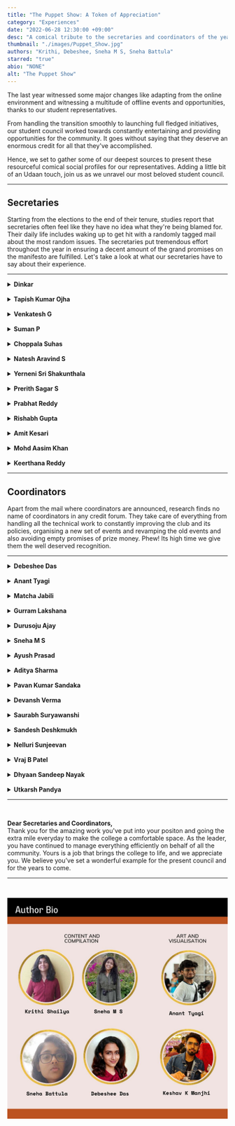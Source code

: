 ```yaml
---
title: "The Puppet Show: A Token of Appreciation"
category: "Experiences"
date: "2022-06-28 12:30:00 +09:00"
desc: "A comical tribute to the secretaries and coordinators of the year 2021-2022, for all the work and effort that goes behind what we see"
thumbnail: "./images/Puppet_Show.jpg"
authors: "Krithi, Debeshee, Sneha M S, Sneha Battula"
starred: "true"
abio: "NONE"
alt: "The Puppet Show"
---
```


The last year witnessed some major changes like adapting from the online environment and witnessing a multitude of offline events and opportunities, thanks to our student representatives.

From handling the transition smoothly to launching full fledged initiatives, our student council worked towards constantly entertaining and providing opportunities for the community. It goes without saying that they deserve an enormous credit for all that they've accomplished.

Hence, we set to gather some of our deepest sources to present these resourceful comical social profiles for our representatives. Adding a little bit of an Udaan touch, join us as we unravel our most beloved student council.

-------------------------
## Secretaries

Starting from the elections to the end of their tenure, studies report that secretaries often feel like they have no idea what they're being blamed for. Their daily life includes waking up to get hit with a randomly tagged mail about the most random issues. The secretaries put tremendous effort throughout the year in ensuring a decent amount of the grand promises on the manifesto are fulfilled. Let's take a look at what our secretaries have to say about their experience.

-------------------------
<details>
<summary><b>Dinkar</b>
</summary>
</br>

*Students General Secretary*

<img src="images/profilecards/Dinkar.png"
     alt="Dinkar Profile"
     style="float: left; margin-right: 20rem; margin-bottom:40px; width: 90%;"/>

---

**Most Commendable Achievements from his tenure as the SGS**           
From managing the campus bio-bubble and handling quarantine to containing the campus outbreak, he was instrumental in helping out the institute and students with regards to navigating those rough waters and resuming normal student activities on campus after almost 2 years. With a strong, progressive stand on student issues including hostel in-times, Dinkar has ensured smoother sailing for all students ahead.

**Dear Future Secretary,**                  
Try to approach the administration well in advance for issues students are facing or any proposal you have in mind. Last minute proposals are not taken into consideration because proper thought process can’t be put into them from the admin side.

Always take students into confidence about the decisions or discussions happening in institute level committees.

---------------------

*Thoughts and reviews from the student community*

> The most dedicated and hard-working guy who can get things done. One-man-army. One who knows EVERYTHING in IIT-T. A curious listener who will extract every bit of information from you. Never found in the room. Always ready for late-night parties.                        
>
>*-Arpit*


>No other student on campus has connected with everyone, be it security, staff, faculty or students as Dinkar has. As a consequence, no one else understands the working of the institute as well as him. No wonder then that he was involved in almost all decisions and committees the past year, be it COVID, Academics or HoME.     
>
>*-Shreyansh*

>A mastermind. He’s the mind you want to have in your team. His assurance and presence can give us the confidence to achieve few impossible tasks. A person with diverse mentality and a good friend. His greatest talent is his convincing skills and bold nature. He can literally convince any higher official with his words and can go against the whole institute if he feels it’s right. He did have a few accomplishments like successfully handling a protest(inside campus), lifting the restrictions of the girls' hostel and handling the situation of congestion in boys hostel during Covid time. These are actually enough to explain how greatly his tenure has been. Overall, he is everyone’s godfather.                 
>
>*-Yerra*

---------------------
</details>
<br/>
<details>
<summary><b>Tapish Kumar Ojha</b>
</summary>
</br>

*Academic Affairs Secretary*

<img src="images/profilecards/Tapish.png"
     alt="Tapish Profile"
     style="float: left; margin-right: 20rem; margin-bottom:40px; width: 90%;"/>

---

**What is your most commendable achievement from your tenure as AAS?**       
This was the academic year when ERP was intoduced in our college for the first time and all students began to use it for course registration. Since everyone including the academics section were new to it, it was really difficult for them as well as the students to use it smoothly. So a lot of issues arose during this period irrespective of the time. There were instances when I had to talk to Arun Sir and sort the issue out even at midnight. A lot of extensions in the deadline were requested. The drive was not smooth but was successful anyways. Although there were other issues with it, I was still happy that everyone registered successfully 😅.            

**Any regrets regarding your tenure?**       
I was not able to coordinate with my team well. Starting off with hybrid mode, there were no physical meetings, then the main problem was all the students who faced any kind of issue or doubts contacted me directly and I was unable to refuse to help them. Most importantly I wasn't  able to make them understand the process that had to be followed in order to sort out a query. I was hoping that they would stick to the correct workflow where the students could reach out to the CRs and their issues could be conveyed to the AAC members and then to me.                            

**Dear Future Secretary,**                          
Make sure you figure out and inform the students about how and whom to apprach in case of any queries or issues. Keep the CRs and the members of AAC in the loop, so that everyone will know the answer to common queries. This will make your work easier.

---------------------

*Thoughts and reviews from the student community*

>In a year which saw the institute transition back to offline classes and exams, we students couldn’t have asked for a better AAS than Tapish. A year or so of online functioning had seen a communication gap and friction appear between academics and the student body. Tapish bridged this gap, making sure that student grievances were put forward and redressed in a timely manner. With initiatives like a Career development Forum to connect students with their peers and alumni for guidance regarding higher education and placements, the impact of his tenure will be felt long after he’s left!            
>         
>*-Shreyansh*

>Tapish helped pull off something nearly impossible - modifying the timetable for the students interest in a system where EVERYONE says “I can’t do anything about this, please ask X”, and then X goes on to say the same! The guy can beat the odds with his talents. Kudos to him for doing wonders in spite of the difficult circumstances.       
>
>*-Debeshee*

>Here is one such person who bothered Tapish with all such doubts/queries he mentions above. 😅 But honestly none of the messages were left unanswered (Even when he was the Events Management Head). Getting such messages from everyone is truly overwhelming but you handled the situation like a pro. It was wonderful working with you as part of the AAC (probably didn’t do much). It was an awesome learning experience because of which I can now proudly say I know how certain things work in our college.      
>
>*-Sneha*

---------------------
</details>
<br/>
<details>
<summary><b>Venkatesh G</b>
</summary>
</br>

*Research Affairs Secretary*

<img src="images/profilecards/Venkatesh.png"
     alt="Venkatesh Profile"
     style="float: left; margin-right: 20rem; margin-bottom:40px; width: 90%;"/>

---

**What was the best part of being the RAS?**             
I learned how the administration process works in the institute. Democratically represented my views to the authorities without any coercion and I have maintained good cordial relations with the scholars, and the administration (Faculty & Staff). I thought the scholars who hadn't returned to the campus due to Covid restrictions wouldn't know my face, but surprisingly now they all are recognizing me without any acquaintance.

**What is your most commendable achievement from your tenure as RAS?**  
I was always approachable to the scholars at any time either through phone or email. I was diligent to respond to their concerns and tried to resolve the dynamic issues with the help of concerned authorities.

I thank my research affairs council members & and our 2021-22 batch secretaries for their continuous support during my tenure.                              

**What do you wish you’d done differently?**       
Firstly, I had a wish to make every scholar happy with my representation, but in reality, it is impossible. Individual opinions always conflict with group interests. Finally, I  decided to prioritize group interests over individual opinions.

**Any mistakes that you want to warn your successors about?**             
Don't take any responsibility beyond your arm's length.

**Dear Future Secretary,**           
All the best!!!!               
Just go with the flow.            

---------------------

*Thoughts and reviews from the student community*

>He is a level-headed person. He maintained a good share of goodwill with research scholars and administration. This allowed him to put the concerns of the research scholars before the administration with much ease. He was also good at managing the team by delegating the work to the committee. I would say his term as the RAS was majorly hassle free.       
>
>*-Ishaan*

---------------------
</details>
<br/>
<details>
<summary><b>Suman P</b>
</summary>
</br>

*Hostel Affairs Secretary*

<img src="images/profilecards/Suman.png"
     alt="Suman Profile"
     style="float: left; margin-right: 20rem; margin-bottom:40px; width: 90%;"/>

---

**What is your most commendable achievement from your tenure as HAS?**     
Managing quarantine with limited rooms and furniture.       

**What do you wish you’d done differently?**        
I should have made hostel representatives more accountable to the students.

-----------

*Thoughts and reviews from the student community*

>Suman has this beautiful, beautiful aura - you always feel like telling him your life problems, and he listens so sweetly, with the perfect facial expressions and responses, it often feels like he solves 68% of the problem, even if he can’t possibly do anything about it! And when it’s a problem he CAN do something about, he goes great lengths to get it done! He’s a true asset!       
>
>*-Debeshee*

>Suman is the most student friendly person I've come across who took immediate action to solve problems raised by the students. He is so polite and respects everyone, from the highest authority to the cleaning staff. He never gave up on students' interests. He believed in people working with him and gave them full freedom to work. I have never seen him taking a decision without discussing the issue with the seniors and the council members to come up with the best possible solution. I personally learned a lot from him and admire his work ethic.
All the best!!    
>
>*-Jose*

-----------
</details>
<br/>
<details>
<summary><b>Choppala Suhas</b>
</summary>
</br>

*Mess Affairs Secretary*

<img src="images/profilecards/Suhas.png"
     alt="Suhas Profile"
     style="float: left; margin-right: 20rem; margin-bottom:40px; width: 90%;"/>

---

**What is your most commendable achievement from your tenure ?**               
I was able to work with more dedication than I ever thought possible. Working with a great team and changing the mess tender is one of my great achievements.      

**Any Regerts or anything you wish you'd done differently?**
In the beginning of my tenure, I use to look into some unnecessary conversations happening around in the WhatsApp groups and other platforms and felt bad about the comments and stuff. Later I got habituated, people always say things. But I regret caring about this in the beginning.        

**Dear future secretary,**             
Be open to suggestions and stay dedicated towards your work.

-----------

*Thoughts and reviews from the student community*
>Suhas and I met for the first time on our fresher's night, and his sincerity has always surprised me. He was the type of guy who was always eager to explore and master the unknown. His ideology of dealing with issues and his calmness moulded my way of analysing and solving a situation.           
>
>When we returned to campus after the devastating second wave of the COVID-19 virus, the situation was chaotic; he inspired us with his hard-working nature and determined character. During the tenders for the mess contract, he worked and fought for the students to ensure we all got better food at a lower cost; he always tried to do his best in the students' favour. He ended his term on a high note by instituting ice cream night on campus and inspired not only our batch but also our junior batches to do their best in whatever duties they are responsible for.       
>
>*-Charan*

---------
</details>
<br/>
<details>
<summary><b>Natesh Aravind S</b>
</summary>
</br>

*Technical Affairs Secretary*

<img src="images/profilecards/Natesh.png"
     alt="Natesh Profile"
     style="float: left; margin-right: 20rem; margin-bottom:40px; width: 90%;"/>

---

**What is your most commendable achievement from your tenure ?**      
- Finally purchased a good telescope for our insti!
- We started the first Tech Summit, a series of Intra IIT tech competitions (with the hopes of seeing this transform into a tech fest in the coming years)
- We setup the ideasquare room with most of the necessary equipment for students projects
- got some good industry colaborations
- Apart from that, the main challenge is getting students interested in these activities and clubs moving forward from the initial basic level stuff and start to work on more complex and advanced projects. We took the first step in solving this by revamping the club's org structure and introducing interest groups and tech teams.

**Any Regerts or anything you wish you'd done differently?**                
- Main regret is letting people who didn't know how to use the 3d printer use it. Here's a message for students: if are interested in something like 3d printing and you want to use the machine, better learn how to use it, no one is going to (and no one is expected to) do your work for you just because they are part of the club core. They can teach you, but not do your work for you!! lol.                  
- I also regret not getting the impressed budget plan for ideasquare (basically a monthly budget) approved in my tenure, but I do hope the next team will get it approved asap.               
- Another regret is definitely not being able to properly renovate the ideasquare room like we planned. Though that was mainly because of pressure from above.                                
- One last thing is I didn't give any goodies for students who won in Intra IIT Tech summit when all others did (we did give prize money though).      
- Even though this one is not on us, the online Inter IIT Tech Meet was unfortunately a big flop due to the unethical way it was organized. Hope it didn't demotivate anyone. Never let IIT KGP organize anything ever again or simply don't participate in the events they organize (We have seen the toxic culture they follow and how it reflects in the events they organize way too many times.
- Apart from this I feel like I didn't oversee the activities of Digital Wizards and E-Cell as I was a bit too busy with Techmaniacs, Ideasquare and Gagan Vedhi. While the Digital Wizards team did a phenomenal job the E-cell team utterly failed in organising even a single event to promote entrepreneurship, which was reflected even in many of director's remarks. In retrospect I should have helped them more and focused more on that side as well.

**Dear Future anybody who takes up a tech-related POR,**    
- One suggestion will be for clubs' core teams to focus on actually doing projects (which will help their CVs as well) rather than simply organizing workshop after workshop every month, all the KT stuff needs to happen within the first month of the joining of first years, and later on the focus should be on projects and clearing doubts for freshers.
- Regular open house to show these projects should also be organized. This way other students will also be able to see what all they can do if they join the club later. Moreover, more visibility a club gets through the projects they work on, it will definitely help in many ways like getting more budget, more collabs with companies etc.. (What you show is what you get).
- Also one way to maximize audience is by having fewer but more marketed and inclusive events like the Tech summit. Try to get outside speakers like entrepreneurs etc... to these events, as next year one of the main focus areas for TAC and E-cell will be to properly setup the startup pre-incubation hub and motivate entrepreneurship more among students.

-----------

*Thoughts and reviews from the student community*   

>This guy is full of ideas and loves to work on them! You can go to him and strike up a conversation on any idea, and he always has plenty to say! And he has very specific preferences and ways of doing things, and tries his best to get them implemented wherever he can. He cycled through all the To-Do list apps on the play store until he found one he could work with! He's also a really good team player, and makes sure that all the work he takes up gets done well.
>
>*-Prabhat*

>Natesh is an inspiring and visionary leader. During his tenure, he constantly motivated us to come up with creative ideas and restore the technical culture of our college.
>
>*-Venkatesa*

-----------
</details>
<br/>
<details>
<summary><b>Yerneni Sri Shakunthala</b>
</summary>
</br>

*Cultural Affairs Secretary*

<img src="images/profilecards/Shakunthala.png"
     alt="Shakunthala Profile"
     style="float: left; margin-right: 20rem; margin-bottom:40px; width: 90%;"/>

---

**What is your most commendable achievement from your tenure ?**           
The first big cultural event that we celebrated in college after the COVID break was Diwali. The institute was calling students back in batches and our team was not completely on campus by then, so the transition and communication was a little tough along with the COVID restrictions but at the end of the day, we were happy with how everything worked out as we got positive feedback from the students.         

One of the most heartwarming moments was from the Signature day event conducted for the graduating students. We knew the event was a success once we saw their faces and overheard them saying “badia cheez hai bhai!!” with joy.                       

One of my favourite events was Christmas. For the first time it was celebrated over two days and many students enthralled us with their talents!                            

**Dear future secretary,**              
Well, we always try to give our best for every event. But it's important to listen to the feedback after the event and improve on it in the next instance.

-----------

*Thoughts and reviews from the student community*

>I admire Shakunthala’s patience and hard work on all the ‘behind the scenes’ effort that needs to go into any student organised event on campus. It's not easy at all, working with multiple interesting people both inside and outside the institute, without getting frustrated. So kudos to her for keeping it up throughout the year!
>
>*-Debeshee*

>Apparently, this has to be 50 to 100 words about the talents of my close friend, Shakunthala, the cultural secretary, oh yeah... the former cultural secretary. She has the talent of doing all the work just by sitting in her bed the whole day. Don't mistake it for her laziness. It's an art, and she is an artist. Only she can make our great director and DoSA laugh in the meetings. She is the first-ever secretary to be on the meme page.
>
>*-Keerthana*

-----------
</details>
<br/>
<details>
<summary><b>Prerith Sagar S</b>
</summary>
</br>

*Sports Secretary*

<img src="images/profilecards/Prerith.png"
     alt="Prerith Profile"
     style="float: left; margin-right: 20rem; margin-bottom:40px; width: 90%;"/>

---

**What was the best part of being the SS ?**      
Best part of being any secretary is the ability to bring changes. The fact that I was able to get jerseys for everyone who participated in Kridaan is one thing I am really proud of. Also there were instances where the previous Intra IIT was halted due to fights among students (not the sole reason). I am proud of the fact that we conducted Kridaan in the most peaceful manner. Students took everything with a sporting spirit. And we saw commendable participation from  women as well. This lays a good foundation for the next inter IIT Tournaments.

**What do you wish you’d done differently?**   
- Budget Planning. Plan for everything from the beginning. I couldn’t get this done because of the online-offline ambiguity. However the funds were approved later. But doing this before is less complicated.    
- E-sports is another aspect I lost track of. I hope the next secretary launches and lays foundation for this gaming culture.

**Dear future secretary,**             
Learn negotiating and management skills. I learnt it the hard way. Being too polite doesn’t work. Fight for what needs to be done and be assertive and confident. Take a stand and convince people. At the end of the day, this is a learning experience.

-----------

*Thoughts and reviews from the student community*

>Super practical, efficient, jovial and fun to work with!   
>   
>*-Debeshee*

>I think he's the most casual and chill person you'll ever meet. One will never feel burdened working around him. The way he carried out the events, either the Winter tournament or the Intra IIT, with calmness and composure is just incredible. Going to miss those late-night chit-chats about organising sports events and seeing you bossing around the sports facilities.
>
>*-Dheeraj*

>Being in a POR during the pandemic time has been a tricky job for all, but I believe that even with the hurdles, he has been one of the best sports secretaries our college has ever seen. Conducting winter sports tournament, Kridan, and other tournaments successfully with a little experience is a great accomplishment. These tournaments have improved both in terms of conducting and participation. From my first year till now, I have seen an increase in the number of people showing up for playing sports. Not only in terms of conducting these events, I feel that he has also done well in managing his committee and bringing in new reforms, like the hall of fame, etc. Though it is not possible right now, I would have loved to watch our college get some real wins in Inter-IIT under his leadership.
>
>*-Srikarah*

>An adventurer. After he was elected as a sports secretary, I was worried how he would take up the resposiblity because being the SS is not easy. Selecting me as part of the sports council, further enhanced my doubts on him. But after being a member of his council i got an oppurtunity to witness first hand the way he planned various activities, and events. This changed my opinion of him. Organizing KRIDAN followed by prize distribution ceremony on Gymkhana day is a mind-blowing situation that has left me perplexed.Kudos!! He is a person who takes pride in his work and make sure it never fails at any cost. Most important of all, he’s a hard-worker and a great friend.
>
>*-Yerra*

-----------

</details>
<br/>
<details>
<summary><b>Prabhat Reddy</b>
</summary>
</br>

*Literary Affairs Secretary*

<img src="images/profilecards/Prabhat.png"
     alt="Prabhat Profile"
     style="float: left; margin-right: 20rem; margin-bottom:40px; width: 90%;"/>

---

**What is your most commendable achievement from your tenure ?**     
If I had to mention my most important achievement, that would be the LAC. Everyone in the LAC is interested and have contributed to lots of activities in their own way, and while I can't take credit for their existence and their awesomeness, I will take credit for assembling this passionate little team! We had meetings every once in a while and we came up with a bunch of ideas, most of which never saw the light of reality. But the few ideas that did, did have a lasting impact. And I believe that's important, because it encourages ideation and reinforces the belief that any idea can come to fruition if we diligently work towards it!              

One example is "Have we met before": the first ever event that the LAC as a whole had organized. While the primary aim of the event was to increase the senior-junior interaction in the online mode, there was another agenda: to organize a large scale event that would bring the newly formed LAC together. While the idea of the event was inspired from the "Icebreaker session" held in December 2020, the planning, organization and execution took a complete detour. The event was organized on Discord and all the participants were divided into teams of 5-7, among which there was a volunteer who engaged the team and held activities. The amount of planning that went into it was insane! And I think that the success of that event set the environment for everything that followed.                  

The year was full of challenges, but the most important one was getting work done while involving more people. I often came across cases where I could just take up all the work myself and get it done, but doing so wouldn't have been inclusive to people. I believe that it's important to involve people in work, sometimes even at the cost of finishing the work, to build a team, and I'm proud of the fact that I continuously tried to align my actions to this belief as much as I could. And I believe that helped!          

**What do you wish you’d done differently?**     
I did take a lot of decisions that I would consider mistakes, in the sense that I could've made other choice that lead to better outcomes. However, I don't think I would change any of that, and I couldn't have as well, because the past me couldn't have known any better, and I wouldn't be the same person I am now!

**Dear Future Secretary,**             
If there's one thing, that is to "remember your role". The Literary Affairs Secretary is a student representative i.e. the LAS must represent the students' interests. The LAS isn't a CEO, they mustn't represent their own ideas all the time (doesn't mean they must refrain from doing it at all). The LAS isn't a boss, they do not have the right to boss around people and get work done (they do reserve the right to kick people off the LAC though). The LAS must understand the role of the representative and act like one, and this must reflect in all their actions.                               

I used the word "LAS" above, but I believe this applies for all the student representatives. All the above isn't a written rule. This is my perspective and I believe I stood by it!                  

-----------

*Thoughts and reviews from the student community*

>I don't know anyone else apart from Prabhat bhaiya, and he's the SWEETEST 4th year guy I ever met. Totally down to earth, amazing personality, funny and appreciative, what else would you want?
>
>*-Keshav*

>Prabhat is a super casual and fun person, who simultaneously maintains a sense of professionalism and informality. He is in short a comfort character who you can freely talk to about anything. He is always open to interesting conversations and always has a new point of view for anything and everything. His way of simultaneously maintaining a casual, fun environment and a strictly documented formal work flow is commendable. Overall, it is a joy to work under and with Prabhat.
>
>*-Sathyanarayann*

>This year by far has to be the golden year for literary affairs either in terms of events, participation or perception. His term accomplishments for literary affairs through the organisation of events (have we met before, etc) or fests (fiesta) can be considered as a huge leap for increasing literary culture in IITT.   
>
>*-Preethi*

>My interview for the LAC comprised of 40% purpose, 50% random topics and 10% lame jokes. I think this adequately sums up Prabhat.
>
>*-Krithi*

>You need help with anything… Just call Prabhat. The multi talented persona you are sooper lucky to meet.
>
>*-Sneha*

>I’ve never met anyone who takes the ***people*** aspect of leadership and change more seriously than Prabhat, as compared to actually getting work done. As a result he didn’t just contribute to the Literary Affairs of IITT, he changed lives and their relationships with literary affairs. If you get a chance to work with him, you’ve probably saved up nine lives worth of good karma! Good for  you!
>
>*-Debeshee*

-----------
</details>
<br/>
<details>
<summary><b>Rishabh Gupta</b>
</summary>
</br>

*Placement Coordinator*

<img src="images/profilecards/Rishabh.png"
     alt="Rishabh Profile"
     style="float: left; margin-right: 20rem; margin-bottom:40px; width: 90%;"/>

---

**What is your most commendable achievement from your tenure ?**
1. Core dream offer policy - allowing students placed in non-core companies to use their dream offer for core companies irrespective of the package details.       
2. 6 month internship - framing a way in which students can do 6 month intern in core companies alongside their academics. This increased the number of core opportunities in the institute.              
3. Formation of sub teams for the career development activities namely - <br>
&emsp;&emsp;a. Mock Placement Team<br>
&emsp;&emsp;b. Student Repository Team<br>
&emsp;&emsp;c. Social Media Outreach Team<br>
&emsp;&emsp;d. Placement Talks Team<br>      

**Any Regerts? or anything you wish you'd done differently?**    
Improper planning of Student Repository and maintaining it.

**Dear Future Placement Coordinator,**                  
Maintain the repository from the very beginning.                                     
Before students sit for any company, connect them with the just graduated batch students who are placed in that company.

-----------

*Thoughts and reviews from the student community*

>His term was just after the second wave of Corona. I've seen him work hard for the placement of each and every student. There are people who exploit the power given to them but he knew exactly how to balance everything. He'd be bold while negotiating with the companies to come to the college and he had even spoken to a lot of them which none of the previous Placement Coordinators had ever done. All in all my respect for him as a friend, human and roommate grew over time as I saw him succeed.
>
>*-Aditya*

>Rishabh did a super awesome job at being a PIC despite him already being placed. Bonus points, he also plays good football.
>
>*-Prabhat*

-----------
</details>
<br/>
<details>
<summary><b>Amit Kesari</b>
</summary>
</br>

*Internship Coordinator*

<img src="images/profilecards/Amit.png"
     alt="Amit Profile"
     style="float: left; margin-right: 20rem; margin-bottom:40px; width: 90%;"/>

---

**What is your most commendable achievement from your tenure ?**
One of the proudest moments for me personally was when all my batchmates, especially my friends received their internship offer. This had seemed like a distant dream at the beginning of my tenure. When I received emails about shortlists and people's selection, it felt like one more step towards the summit on sending them the "Congratulations!" mail. Also when few students gave their thanks for the CDC sessions and mock rounds, it felt great that all our genuine efforts towards helping the students was being appreciated.

**Any Regerts or anything you wish you'd done differently?**   
Since this was the first time IGC position was brought into the Secretariat, along with the positives and the great things that happened throughout the year, one thing that I would want to do differently would be to make the students more aware about the global scenario we are living in and also to do justice to students who think that they were at a disadvantage because of me.

-----------

*Thoughts and reviews from the student community*

>So, I met Amit on my second day at college, and from that day till now, I find him highly hardworking in all the fields he works in. We even call him a "robot" for his dedication. He likes to help others; He is my coding guru and a great friend. He is all set to be the next Satya Nadela, and I am sure he will be. He knows how to work under pressure and manage a team, so I would say he was and is the best person to be IGC. He is very caring and his favourite sweet is ras malai, something he loves more than coding or helping others.
>
>*-Aditya*

>Even though IGC position was introduced for the first time, I felt that Amit did justice to the position. He used to communicate about everything on time and the queries were being resolved very quickly. He created a timeline for all the company events that would take place so that it would be useful for the students. Regular reminders were sent regarding different companies' application processes. We can even see that 150+ students have got internships which is a big number.
>
>*-Sowmya*

-----------
</details>
<br/>
<details>
<summary><b>Mohd Aasim Khan</b>
</summary>
</br>

*GCU Head*

<img src="images/profilecards/Aasim.png"
     alt="Aasim Profile"
     style="float: left; margin-right: 20rem; margin-bottom:40px; width: 90%;"/>

---

**What was the best part about being GCU Head?**           
The best part of being the GCU student head was to hear the word "Thank you" in a low soft voice when people express their journey either to us directly or when we become their mediator in arranging counseling sessions. It just gives a feeling of being noble and helpful amidst all the chaotic things I find myself involved into. A breath of fresh air, a pat at my own back. Those feelings are lovely!   

**What were your most commendable achievements?**                                                                               
It was creating solid steps for creating awareness about mental health and remove taboos regarding counseling. I am proud that by the end of my tenure my council had set a stern foundation for the functioning of GCU which was a challenge given the hybrid scheme of things going on in our life. And as you know when you have the basement ready, several floors can be added into that building!

**Do you have any regrets regarding your tenure?**                                                      
I wish I could have been better in assigning tasks to my team members so as to make them more involved in the work. And would have included more members in the council to have more fun based activities in the campus from GCU side.

**Dear Future Head,**         
Do lead your team by example but do ensure every member in your council is involved in the tasks assigned to them. At times, I took charge of tasks allotted to a part of my council. It resulted in their apprehension that Aasim will do it. Try to ensure full cooperation with Dr. Pooja V. She is  the actual driving force for the resurgence of this unit.

-------------------------

*Thoughts and reviews from the student community*

>Aasim is a hard worker who is willing to give everything he has to the tasks that have been assigned to him. As GCU head for the 2021–22 academic year, one of his goals was to increase GCU's reputation among IITT family members and promote the GCU motto to encourage those in need of assistance to go ahead and seek it with confidence. Another challenge was to spread awareness about GCU's presence, which he attempted to do by planning several student seminars and developing the Sarathi website and Instagram account. Since maintaining privacy is of the biggest importance for a GCU student head, I have personally observed him considering how he could assist people while maintaining complete anonymity. He gave it his all to create the GCU constitution, which will serve as a guide for all the new members. I recall an instance when a person published an anonymous Instagram post about an incident that happened, Aasim took the initiative of asking for information about it with the intention of offering assistance and support. I'd want to wrap up by saying that the entire GCU team, including the faculty advisor Pooja ma'am, put a lot of effort towards helping people and eradicating stigma surrounding mental health throughout the previous academic year.
>
>*-Dinkar*

>Search for qualities of a good counsellor and you'll get good listener, patient, observant, compassion as the go-to traits. Aasim embodies these. Even more, he embodies dedication and in a year where students and faculty were reeling mentally from the worst of Covid, GCU needed someone like him at the helm to guide all those who needed help.   
>
>*-Shreyansh*

-------------
</details>
<br/>
<details>
<summary><b>Keerthana Reddy</b>
</summary>
</br>

*Principal Coordinator, NSS*

<img src="images/profilecards/Keerthana.png"
     alt="Keerthana Profile"
     style="float: left; margin-right: 20rem; margin-bottom:40px; width: 90%;"/>

---

**What were your most commendable achievements during your tenure?**               
We, as team NSS conducted blood donation camp successfully. We also made NSS IITT instagram active. These are some of the achievements which I am really proud of.          

**Any regrets or changes that you wish you had made?**            
Not mistakes but it would have been much better if it was offline.

**Dear Future Coordinator,**                 
Conduct many offline events. And as she was part of the team last year she knows it.

-------------------------

*Thoughts and reviews from the student community*

>A really interesting term, learnt a lot of things from her about Social Service; The whole team learnt a lot.
>
>*-Ganesh*               

>As far as I observed, even in any hectic situation, she handled things in a cool way and her team managing skills are always awesome!                   
Also, she was always available to reach out and responded immediately which helped team to perform better
>
>*-Chandni*

>Apart from those sudden meetings regarding work progress which were being planned at a very surprising point of time , working with her proved to be productive. She was my go to person whenever I have some doubts regarding work.      
>
>*-Swathi*
</br>

</details>

--------------
## Coordinators

Apart from the mail where coordinators are announced, research finds no name of coordinators in any credit forum. They take care of everything from handling all the technical work to constantly improving the club and its policies, organising a new set of events and revamping the old events and also avoiding empty promises of prize money. Phew! Its high time we give them the well deserved recognition.

-------------------------

<details>
<summary><b>Debeshee Das</b>

</summary>
</br>

*Coordinator, Sargam, Music Club*

<img src="images/profilecards/Debeshee.png"
     alt="Debeshee Profile"
     style="float: left; margin-right: 20rem; margin-bottom:40px; width: 90%;"/>

---

**What is your most commendable achievement from your tenure as the coordinator?**                             
'Just Classical Indian Things' was an initiative designed to present classical music, through music, story telling and visuals, in a way that was alluring to people from our generation who were not familiar with it formally. The participants, around 10 of us enjoyed it immensely, and the audience feedback was really warm and unforgettable! The challenges were that we were in online mode and everyone had time constraints and professional commitments to balance.

We had collaborated with PFC on the project, and I was very happy with how everyone involved in it was glad to be a part of the experience. Apart from this, putting the Sargam band back together and performing on Ethnic Night in spite of the logistic issues was incredibly memorable!

**Any regrets or changes you wish you could make?**                      
The process of making purchases, especially expensive equipment, is not clear to most people. Anyone can be misled. It's best to double check the directions you are given and check with someone higher up in the admin in case anything seems unusual.

In general, I made the mistake of trusting other people to do their job well and it didn't work out a few times. It's best to be mentally prepared for the unexpected and come up with a back up plan.

**Dear Future Coordinator,**                           
Anything involving the admin takes time so start reaching out well in advance. Having a permanent safe space for both Sargam's instruments and its people is long overdue - I hope it can be arranged soon.

---------------------

*Thoughts and reviews on their term from the student community*

>She's really supportive, welcoming, and easy-to-talk-to.
She's just perfect for the role of a club's coordinator in my opinion. The most important thing that I learnt from her was that we don't need to compromise with our academics to pursue our passion. Both can go hand-in-hand, just like that.
>
>*-Akshat*

>IITT’s first-ever Sargam Mommy set a great example of how to have fun yet come up with great musical stuff throughout the year (be it offline or online)! From exposing Indian classical music to a large audience to putting back the band together, she has achieved so many milestones in just one year. And the best part is she involved many people in the process, allowing them to learn about Sargam and making them ready to become coordinators and co-coordinators in the future!
>
>*-Sibibalan*

>I've always found it inspiring how debeshee manages all the work at hand and is still somehow chill! It's been a wonderful experience working on the team and simply vibing along with her!
>
>*-Krithi*

>Hands down the best person on campus. If you haven’t met her, don’t worry she’ll come and meet you.
>
>*-Sneha*

-----------
</details>
<br/>
<details>
<summary><b>Anant Tyagi</b>
</summary>
</br>

*Coordinator, Photography and Films Club*

<img src="images/profilecards/Anant.png"
     alt="Anant Profile"
     style="float: left; margin-right: 20rem; margin-bottom:40px; width: 90%;"/>


---

**What is your most commendable achievement from your tenure?**                    
I think my team tackled the online offline transition really well, even though everyone had very little time to adjust. We made a short film and the Freshers' Introduction Video entirely online and also conducted many contests. Then we came to the campus and tirelessly covered Tirutsava (and various other events), sleeping just 3 hours a day. I'm really proud of my team for giving their hundred percent to everything the club did.

**Any regrets or changes you wish you could make?**                    
A lot of students were very enthusiastic about workshops regarding photography and DSLRs. We tried to make it happen but the offline semester was too stacked with events that we had to cover. We're eagerly looking forward to fix this in the upcoming academic year.

**Dear Future Coordinator,**                     
Our club just gets questioned a lot. Make sure we answer with our dedication and our work.

---------------------

*Thoughts and reviews from the student community*

>He has shown remarkable leadership skills and knows how to work as a team and guide the members of the core team and motivate them to get the job done. He is skilled, passionate and is someone who would do whatever it takes to get the job done. It was a wonderful experience to work under him.
>
>*-Sathya*

>I love how Anant is incredibly fun and chill, and at first glance doesn’t fit the stereotype you’d expect from someone running the most hardcore club in IITT.
>
>*-Debeshee*

>All the PFC stuff aside, Anant is an amaa...zing poet. If you didn’t know this before, go and check out his poems in Udaan. They’re just so relatable and so well written. Your poetry  makes people float. Never stop writing.
>
>*-Sneha*

>A goal-oriented person who works hard at things he's passionate about, resorts to sarcastic humor in almost everything else! He's very nice to talk to and he's quite an easy going person in general. It's often the case for most clubs that the club coordinator keeps motivating the core team and takes things forward, but for PFC, it felt like the entire core team supported each other very well, encouraging the coordinator to put in more efforts. It's quite a challenge to keep up the standards that the PFC has set over the years, and covering all college events consistently isn't an easy task, but Anant and team have done a really good job at that! Watching them work, to be honest, is quite inspiring.
>
>*-Prabhat*

-----------------

</details>
<br/>
<details>
<summary><b>Matcha Jabili</b>
</summary>
</br>

*Coordinator, Actomania*

<img src="images/profilecards/Jabili.png"
     alt="Jabili Profile"
     style="float: left; margin-right: 20rem; margin-bottom:40px; width: 90%;"/>


---
**What is your most commendable achievement from your tenure?**                  
My proudest moment in my tenure is a successful event (DUMB CHARADES) where around 50 members participated and also gave great feedback!

A workshop we conducted for the 1st year batch gave us lovely satisfaction!

**Any regrets or chanegs you wish you could make?**                         
I was unable to conduct more offline workshops and events due to hectic academic schedule and covid. That's only my regret in my period of coordinator.

---------------------

*Thoughts and reviews from the student community*

>Jabili always knows what the people want! She’s exactly who you want in any ‘Party Planning Committee’!
>
>*-Debeshee*

>I know Jabili as my friend and Actomania Club Coordinator. She is enthusiastic, exciting, and down-to-earth, constantly exploring new things. As a friend, I am grateful that she took up the responsibility of being the Actomania club coordinator and did justice to it by fulfilling her role and responsibilities successfully. Though she was leading the club, she participated in some events herself without any discrimination from the club. She conducted many successful events, which increased interaction among the students.
>
>*-Manoswitha*

--------------------

</details>
<br/>
<details>
<summary><b>Gurram Lakshana</b>
</summary>
</br>

*Coordinator, Artista*

<img src="images/profilecards/Lakshana.png"
     alt="Lakshana Profile"
     style="float: left; margin-right: 20rem; margin-bottom:40px; width: 90%;"/>


---

**What is your most commendable achievement from your tenure**                                                  
Offline events! I didn’t think they would work out and that barely ten people would show up because not many people find art to be fun and truly relate to it. Not everyone gets it right?  But there were over 40 people! (Which was a little bit annoying because too many people is too much work, lol!) But it was awesome because everyone enjoyed the events. Especially the freshers. The team was amazing with marketing. They made sure more people would join us for events. I did feel very proud of our team, looking at everyone having a great time with  arts.

**Any regrets or changes you wish you could make?**                                             
Covid gave us no time at all to actually get the students more deeply involved in Artista. I could've done something about that but we already had too many events lined up because of Tirutsava , Fiesta and 75 years.

**Dear Future Coordinator,**                                         
I believe you will do it right because hopefully you also would've been in the core team in the past year and seen what needs to be done and how.

---------------------

*Thoughts and reviews from the student community*

>Lakshana has boxes of art supplies floating around her, and if that isn’t enough for you to fall in love with her, she’s also incredibly kind, sweet, caring, talented, calm and loyal. You CANNOT find a more perpetually sleepy yet fun person on the planet! She’s too cool for life…
>
>*-Debeshee*

>Literally one of the coolest people on the campus. Lakshana has been an amazing Coordinator for Artista, and I had a looot of fun working under her. Work never felt very serious, we would always just chill and have fun… and we would vibe SO HARD! From relating to each other in a lot of stuff, and sending memes to each other and fangirling about tv shows to gossipping about anything and everything, Lakshana is the perfect person to talk to for a refreshing and wholesome chat, at any time of the day
>
>*-Sathyanarayann*

------------------------

</details>
<br/>
<details>
<summary><b>Durusoju Ajay</b>
</summary>
</br>

*Coordinator, Xcite CLub*

<img src="images/profilecards/Ajay.png"
     alt="Ajay Profile"
     style="float: left; margin-right: 20rem; margin-bottom:40px; width: 90%;"/>


---

**What is your most commendable achievement from your tenure?**                                        
In college life experienced till now, getting into the dance core team in the first year itself and being a part of crew that represented our college in 2019 Inter IIT cultural meet. I have participated in both group and duo competition.

**Any regrets or changes you wish you could make?**                                 
I feel I should have made it more interactive. Primarily having few online and few offline made it difficult to conduct events adding to my prime procastination. Always have a to do list with specific deadlines.
And as for managing the work: should have distributed the work and assigned to the core team according to the appropriate time. This keeps the work system of club smooth. So always having the schedule of club planned and shared with core team helps in coordination.                              

**Dear Future Coordinator,**             
Bringing in the people, being on time when we schedule an events motivates the people. Maintaining this helps in having organising the event and calling in others and enquiring what problems others are facing without delaying the plans.                       

---------------------

*Thoughts and reviews the student community*

>Ajay is the most polite, cordial and sweet person you can have at the helm of anything! Supremely talented at dancing of course. And humble, helpful and fun!
>
>*-Debeshee*

>Heard about this character so collected yet so chaotic in a series-Dont know how he is at the eye of the storm yet bears a beaming smile.
I know these are all hangover thoughts after any fictional movie but what if there actually is a person who bears storm inside but still manages to win a lemon spoon race. Not only does he grooves with his limbs but also makes everyone's minds swirl. And who could actually do better than our xcite club coordinator, D. Ajay. This karimnagar boy became my first hang after coming to IITT. There is nothing special about him but he is an addiction! Usually expressionless but that vibe is priceless. After a dreary dusty day if you aspire for a person you really want to talk to- Its Ajay. A gifted listener, he has no demands-no expectations. This makes him extremely likeable, approachable and an interesting personality. This hide and seek lover has 100 tasks when I sleep and zero when I wake up. I have no clues how he manages chores. I guess that is why he is an excellent leader. He doesnt think leadership is about ordering people. Its more of involving them, living the experiences with them and teaching them the ways he knows to the best of his talent. You meet this person once and you can never forget the spark he carries for his life, be it family, friends, academics, extracurricular and XCITE.
>
>*-Abhimenyu*

---------------------

</details>
<br/>
<details>
<summary><b>Sneha M S</b>
</summary>
</br>

*Coordinator, Debate and Oratory Club*

<img src="images/profilecards/Sneha.png"
     alt="Sneha Profile"
     style="float: left; margin-right: 20rem; margin-bottom:40px; width: 90%;"/>


---

**What is your most commendable achievement from your tenure?**                   
Probably organizing the club mail handle and drive folder (Yes… Prabhat level documentation + Debeshee level organization). No offense to the previous coordinators, but the place was a mess. Jokes aside, probably the fact that we managed to conduct many debate and oratory sessions and participated in several inter college competitions makes me sooper proud and happy.

**Any regrets or changes you wish you could make?**                                   
One small regret is the fact that I came to know about this facebook page Indian Parliamentary Debate Calendar (which kinda has posts about every single debate competition in the country) after the first half of the year. Had I known of its existence before,  I’m sure we could have participated in several inter collegiate events in the odd semester as well.            

Other than this I pretty much enjoyed every single moment in the Debate and Oratory Club. With an awesome core team, even awesome trio of debate mentors and the best Literary sec ever there were no chance for regrets.

**Dear Future Coordinator,**                                     
People sign up to be part of the core team initially, because why not? Vacation time, not much academic related work and become a no-show later on. A friendly advice, recruit people who are active debaters. Because as a debate and oratory club core memeber there's really not much manegerial work other than, of course host sessions. Also try to do conduct activities in collaboration with the CDC.
All The Best!!!!                       

*PS: Please follow or keep track of the facebook page Indian Parliamentary Debate Calendar.*

---------------------

*Thoughts and reviews from the student community*

>Sneha has done an absolutely amazing job at heading the debate and oratory club. There have been numerous numerous debates which have been held in her term, and she has also ensured that no one gets left out due to any lack of knowledge. She has made sure everyone has access to all the sources they can improve themselves when it comes to debates. She is also incredibly knowledgeable in debate and was the perfect choice for coordinator of debate club.
>
>*-Sathya*

>The very first day for the debate, she managed to bring someone who had completely given up on debate and speaking in front of an audience(me), back into the game. That was perhaps the main, very impressive achievement in my eyes. Amidst the massive ships (other clubs), the debate club felt like a dinghy (owing to its size and other people's interest in joining or even looking at it). But with Sneha at the helm, we knew sinking was not one of the possible outcomes. Probably the only concern is that the debate club is usually revered as the most popular club in many colleges and over here, it felt like it never reached its full glory (this could be chalked up to many reasons but I believe the club head plays a part too).
>
>*-Akhil*

>Sneha is an institution! The consistency, grit, radical spirit and emotional strength to back it all up, apart from the obvious oratory, literary and people skills, is just awe-inspiring. I sometimes wish I could be her. Hands down!
>
>*-Debeshee*

>An extremely sweet person at heart, but extremely intimidating in the first interaction. Everyone I knew was initially scared of Sneha, and it's probably her bold but unique way of talking, I was never able to figure out why! And it's not just the way she talks, she's bold and confident in her actions too. And her work ethic is very inspiring. She does way too many things at a time, and till date, I have no idea how she manages to do justice to all of them!
On a work related personal note, she's very focused and a quick learner. I received a lot of help from her when I was LAS, and I knew that if she was taking care of something, I could rest easy and be assured that it would go well!
>
>*-Prabhat*

------------------

</details>
<br/>
<details>
<summary><b>Ayush Prasad</b>
</summary>
</br>

*Coordinator, Quizzing Club*

<img src="images/profilecards/Ayush.png"
     alt="Ayush Profile"
     style="float: left; margin-right: 20rem; margin-bottom:40px; width: 90%;"/>

---

**What is your most commendable achievement from your tenure?**                              
For me, the best part of being the Quiz Club head was the rewarding experience of creating an event that is received well by the participants. All the hours of research and planning with the core team felt worth-it when I looked at the participants and saw them enjoying tackling the set of questions that we had created. Another good thing about being the coordinator is planning events with other clubs and for major cultural events like Fiesta and Tirutsava.                    

The thing I am most proud of was conducting four quizzes in four consequent weeks during Tirutsava and Fiesta. During this time, the events received good participation and many talented quizzers were identified in the institute.                                                           

**Any regrets or changes that you wish you could make?**                     
I think the structure of the club and the planning could have been better. We were short a few members in the core team who could help in creating quizzes. With more members, the planning could have been better and we could have conducted more events more regularly.
Apart from what I have said about the structure, a social media presence of the club should be established. The Instagram page needs to be active. The club could do with more visibility.

**Dear Future Coordinator,**                           
Congratulations on becoming the new head! There are many talented quizzers who joined the club last year. I believe that you will have active participation in the events and more enthusiasm about quizzing in the next year. And make sure to build a good team for the Inter-IIT, Nihilanth and other inter-college competition. I wish you the best. Good Luck!                                

---------------------

*Thoughts and reviews from the student community*

>I have worked with Ayush for the past 3 years on multiple course projects and also our final year project. He has a great sense of humor, a very curious mind, and is always trying to push himself to get better. He worked really hard and devoted a lot of time to making the quizzes fun and interesting and knowledgeable for everyone participating, despite him being quite busy with his BTP and also his grad school applications. Despite these he has conducted some wonderful quizzes. This goes to show his excellent time-management skills. All these qualities have helped him to have a great tenure as quiz club coordinator.     
>
>*-Nirmal*  

>When I joined the quiz club I had almost no experience in making quizzes, Ayush guided me and my fellow core members in framing quizzes to the best level possible. For the most of the year we were a team of 4, but this didn't stop us from limiting the number of quizzes. We ended up framing around 200 questions for 13 quizzes thrughout the year and the best part was it wasn't hectic on us. We couldn't ask for a better head than Ayush.
>
>*-Vignesh*

-------------------

</details>
<br/>
<details>
<summary><b>Aditya Sharma</b>
</summary>
</br>

*Coordinator, Digital Wizards*

<img src="images/profilecards/Aditya.png"
     alt="Aditya Profile"
     style="float: left; margin-right: 20rem; margin-bottom:40px; width: 90%;"/>

---

**What is your most commendable achievement from your tenure?**                            
During my tenure, we conducted many contests and workshops, but my favorite would be the DSA series. During this, we did all the data structures and algorithmic techniques, and students who participated in the series were pleased with its outcome. I feel the success or failure of an event depends not on the number of participants but the value added to their life during the event. And as per our feedback, we were able to add some value to the participants...                              

**Any regrets or changes that you wish you made?**                  
My biggest regret would be not being able to conduct more offline workshops for freshers.                    

---------------------

*Thoughts and reviews the student community*

>Sharmaji is the most well-loved person you can find in a 100 mile radius. He’s disarming, unassuming, incredibly good with people, not to mention the hardcore technical credentials one would expect from the Code Club Head. It is an absolute pleasure working with him and watching him navigate unprecedented challenges without breaking a sweat. He’s also a gold star when it comes to the friendship lottery!
>
>*-Debeshee*

>I met Aditya (a.k.a panda) in the first week of my college life and seeing him from the first instant I knew he had a spark in him to do something great! Always building from ground up and giving into his goal everything that he has, whether it was to learn coding from scratch to becoming the top coder of our college or to run the Digital Wizard Code Club and lead it and manage it in the best way guiding students to reach their greatest or to get the best position possible for us by leading the Inter IIT Tech Meet, he keeps his goal ahead of him and marches towards it, jutsuing his way like Naruto, with full speed and determination listening to The Weekend on loop with a smile on his face ;)
>
>*-Amit Kesari (Odinson)*

>A visionary leader. Very down to the earth. Friend to subordinates, guide when in need. Approachable. No air of superiority.
Humorous and takes jokes in good spirit. He has come a long way and I'm sure he's gonna do wonders. Always comes forward to help people around him when in need. Creative (Helped make the Garuda in Tirutsava). Waiting for a treat from him. He said he'll throw one after he's paid his stipend.
>
>*-Ishaan*

--------------------

</details>
<br/>
<details>
<summary><b>Pavan Kumar Sandaka</b>
</summary>
</br>

*Coordinator,Techmaniacs*

<img src="images/profilecards/Pavan.png"
     alt="Pavan Profile"
     style="float: left; margin-right: 20rem; margin-bottom:40px; width: 90%;"/>


---

**What is your most commendable achievement from your tenure?**            
Tirutsava Robosphere participation is unexpectedly large. Observed interesting designs and took it with great interest. The participants were putting in efforts.           

**Any regrets or changes that you wish you made?**                                  
1. In the beginning, the club thought that workshops were the way to go and get the beginners started. But these are just basics and not a full fledged series.
2. Project driven learning which might help for inter IIT with problem statements.
3. We did not have that much outreach and experience to learn from seniors.
4. Funding was not time.
5. Because of time, we could not do as many things as planned.
6. Online mode also introduced a gap. The transition was bad for mechanical because of pending labs.

**Dear Future Coordinator,**                         
Technical culture in our IIT is weaker than expected. Our college’s culture should develop and our performance should also match.

---------------------

*Thoughts and reviews from the student community*

>Pavan is among the most hardworking people I know. Under his tenure he made sure to organise various  interesting events under Techmaniacs. He also took care of planning activities that were fun-filled and interesting when working with the technical culture.
>
>*-Venkatesa*

---------------------
</details>
<br/>
<details>
<summary><b>Devansh Verma</b>
</summary>
</br>

*Coordinator, Gagan Vedhi*

<img src="images/profilecards/Devansh.png"
     alt="Devansh Profile"
     style="float: left; margin-right: 20rem; margin-bottom:40px; width: 90%;"/>


---

**What was the best part about being a Club Head?**                           
Sense of achievement. After sharing any resources, conducting any activity or posting something related to astronomy, I always felt a bit satisfied by the fact that even though a bit, we were able to improve everyone’s understanding of our ‘home’.                   

Well, being a club head has its perks, you get to know some amazing people from other colleges, companies and startups as well. And as a by-product, you get some recognition too :P              

**What is your most commendable achievement from your tenure? What is the thing you’re most proud of?**      
Introducing computational astronomy as an interest group.We live in a data-driven world, all you see around produces tons of data and so do the telescopes and space probes. Applying various algorithms and extracting important features from the data is what it’s mainly about.                          

We conducted a hands-on workshop on ‘AI with space applications’ in collaboration with Spaceonova. Some more resources were shared with students to get a better insight. This has now formed the base for all other related activities that might take place shortly.                                                             

Also, this year we managed to submit a solution under the same domain in Inter IIT Tech meet 10.0 for ISRO’s web-based automatic identification of solar bursts in x-ray light curves and received recognition for the same on Gymkhana day.                              

**Do you have any regrets?**                    
The thing which I wish I had done differently was mentoring students for the NASA space apps challenge. It’s a hackathon that’s conducted every year by NASA. We did prepare step-by-step guides with links to resources but somehow it didn’t go well. Post analysis made us realize that the main reason was the lack of interaction between the core team and participating individuals.

**Dear future Coordinator,**                                          
Never neglect the importance of regular interaction. During my tenure, I realized that people pay more attention and participate well when you interact with them regularly and keep the communication platforms active. It might sound a bit hard to execute at first but with proper division and management it becomes easier with time and it’s truly worth it.                    

Even though my tenure ends now, I’ll keep on supporting the club and its activities. So don’t hesitate if you want some assistance or want to have a chat with someone who is equally enthusiastic about space. I’ll be there. Most important, don’t be ever discouraged by low participation. It happens and I know that. I would suggest trying different types of activities. Quizzes and talk shows are great but trying something new or doing it in a different way will most likely increase participation.                                  
Best wishes from my side. Let’s take our club to the next level!                 

*PS: To all the enthusiasts out there, your interest and participation is of utter importance. So, if you’re free on a Saturday night and while scrolling you came across something new, share it with others.. have a discussion on it. Let’s build a strong space community where we learn and thrive together. Our club is there for you to make this journey beautiful, all you have to do is show your interest.*

-------------------------

*Thoughts and reviews from the student community*

>Devansh, you are an embodiment of humbleness; not only humbleness but also skill and sincerity😇 . I haven't seen any other student like you. You never hurt, insult or disrespect anyone. I have never seen you in anger, despite provoking situations. It was a great pleasure working under you in Astronomy club 🤗. Your creativity is superb which was reflected from the ideas you proposed when you were on the throne👑 of head of Astro club. You never enforced responsibility on anyone, and did an ideal distribution of work equally among everyone, keeping into account the academic pressure everyone has. Also, your spontaneity and pragmatic thinking was visible when you used to point out the minute but serious loopholes in our ideas within seconds🫰🏻.  Also I love your way of conveying others mistakes to them- no sarcasm, no exaggeration, no pride- only shear politeness😄. How do you manage this?!
Being very friendly with us you were also strict about ethics. You always discharged the core members from using copyright restricted materials and thoroughly examined these things. You speak less but meaningful, never wasting your and others' time. I learnt a lot from you ( including some stuff related to coding :) )
I am really lucky to have a friend like you.
>
>*-Pranav Sutar*

>My college friend Devansh, he is not only a hard-working studious person, yet in addition brimming with warm friendship as well. He is extremely enthusiastic about programming and in fact, he had been in the top five in many of the contests conducted in our college. He is super passionate about astronomy. He has a true passion for the space related stuff, such that he would always go and learn or read more about any topic related to the astronomy. The management strategy of his studies and the coordinator-ship of the astronomy club should be admired and I have personally observed him the way he manages both of them simultaneously. Despite any issue, be it participation, or any mishap during an event, he never looses his chill and never ever been in despair and continues conducting club events. In particular, he would spend a significant amount of time for the club, planning  events, arranging meetings, and researching  topics to be posted on the club's page. Not only this, but as a person he so generous, he is just always ever-ready to help anyone. He is one of the most reliable people you can count on. He is arguably my closest companion.
>
>*-Sidhant H*

------------------------
</details>
<br/>
<details>
<summary><b>Saurabh Suryawanshi</b>
</summary>
</br>

*Coordinator, Winged Voyage*

<img src="images/profilecards/Saurabh.png"
     alt="Saurabh Profile"
     style="float: left; margin-right: 20rem; margin-bottom:40px; width: 90%;"/>

---

**What was the best part about being Club Head to you?**
Leading a bunch of good guys (mostly nerds :p) who have a similar interest and sometimes even failing to do a good job at it. But the main part was learning from the experience and applying it again.

**What is your most commendable achievement from your tenure?**                      
Restarting the club from (almost) non-existence due to the pandemic and rejuvenating it with a great team. Hopefully the new lads will take it much forward than I could.

**Any regrets regarding your tenure?**                     
I wish I could have spent more energy on getting the work completed, rather than being happy seeing the work in the progress.

**Dear Future Coordinator,**                      
I would warn the successors of becoming lethargic after achieving small milestones, this club requires the team to strive hard untill the final result (fs car) is rolled out! Build up on the little foundation that we tried as a team and make IIT Tirupati family proud. Keep the grind on!

-------------------------

*Thoughts and reviews from the student community*                  

>IITT's Toto Wolf. The first automobile club head to give a powerpoint presentation to motivate peeps to join the club... though there's still a long way to go before we could fit tyres to the car, he put together a team that could potentially build one in the years to come.
>
>*-Sibi*

>After a long break due to the pandemic, the automobile club assembled a new team and resumed work on the design of their race car. Saurabh Suryawanshi, a 4th-year ME student and a motorsport enthusiast led the project and the club. He assigned the newcomers to the different subsystems headed by old members of the club who had worked on the car before the lockdown. By holding frequent meetings and maintaining high morale, he ensured that the work picked up the pace. The project reached major milestones before it was halted by the third COVID wave. The chassis design was brought to near completion. The engine team finalised the schematics of many subsystems like intake and exhaust, powertrain and cooling and the procurement of the parts was started. In the little time that the club has had together on the floor, Saurabh was also very pivotal in maintaining the communication between teams. With the establishment of a new core in the club and impressive progress, Saurabh has primed the club to complete the car in the next year under a new coordinator.
>
>*-Ayush*

------------------
</details>
<br/>
<details>
<summary><b>Sandesh Deshkmukh</b>
</summary>
</br>

*Coordinator, Aranya*

<img src="images/profilecards/Sandesh.png"
     alt="Sandesh Profile"
     style="float: left; margin-right: 20rem; margin-bottom:40px; width: 90%;"/>


---

**Please tell us about the best part of being Head.**                        
Being head you get to work along with new people. The best part is those people become your good friend at end of the year and you create a lot of memories and a lot of new experiences. Being head of the Aranya club taking students to trek and enjoy along with carrying responsibility is what excited me a lot.

**What was your biggest achievement during your tenure?**                      
Usually, Aranya conducts treks with 120-140 students but this year just after covid guidelines get relaxed we conducted a trek with 240 people on board with 0 injuries/ unpleasant accidents.

**Do you have any regrets or changes that you wish you had made?**                       
As we spent most of the academic year online I wish I could have spent more time with club activities and club members in person. I think I should have conducted one more trek and introduced at least one new adventure sport.                               

When it comes to Aranya club which is an adventure sports club there are tons of risks involved while conducting a any event. I would recommend recruiting club core members with some adventure sport experience.

**Dear Future Coordinator,**                     
Aranya club for now is being limited to very few adventure sports there is still a lot to explore and introduce. It's one of the favorite club of students. You will enjoy being head of this club. Good luck with your journey as club head.

-------------------------

*Thoughts and reviews from the student community*

>Sandesh bhaiya is a great and composed leader. We are greatly moved by his captivating presence and his calmness. He never lost his cool even through the tough times. He always appreciated the club member's efforts. In his tenure as the club coordinator, there is great progress even though that was a tough year with COVID on the edge...
To the captain cool....🤗
>
>*-Vibhav*

------------------

</details>
<br/>
<details>
<summary><b>Nelluri Sunjeevan</b>
</summary>
</br>

### Nelluri Sunjeevan
*Coordinator, Chaturanga*

<img src="images/profilecards/Sunjeevan.png"
     alt="Sunjeevan Profile"
     style="float: left; margin-right: 20rem; margin-bottom:40px; width: 90%;"/>


---

**What was your most commendable achievement from your tenure?**                       
We as a club had some really good moments last year. We played a lot of intercollege tournaments and were performing on par with the clubs of some top colleges. We had a top-3 finish in 3-4 events in which close to 12 colleges participated. Also in terms of number of people participating within the club, some of our most participated events are CPL and Battle of Branches where we received participation of about 30 and 50 respectively.                                                                     

**Please tell us if you have any regrets before leaving.**                    
One of my regrets will be that we weren't able to get the prize money that we would have wanted for the club. We at the start of the had made some plans about having some events and we made our budget according to that but as that didn't happen we had to pivot from there. Also one other thing is that we thought we will be able to get more people interested in playing chess. We tried a few things to aiming towards new comers but now I feel maybe we could have tried a bit more in that direction.                  

-------------------------

*Thoughts and reviews from the student community*

>Sunjeevan is a very good listener who cares about what others say and tries to help them out. He considers others' words and never ignores them. He’s also a very talented chess player and has excellent team management skills. In addition, hs is a very kind person who understands others' emotions and is always there, especially during tough times.
It’s amazing how he takes criticism in the best way and tries to improve himself, without losing patience or bursting out with anger.
>
>*-Shreetesh*

>Sunjeevan is an enthusiastic chess player, and one of the best chess players I know. He demonstrates the characteristics of a true leader in the tournaments that I have had the pleasure of playing alongside him. Cool headed and calm, he quickly searches for the solution rather than worrying about the problem.
>
>*-Vishrut*

----------------
</details>
<br/>
<details>
<summary><b>Vraj B Patel</b>
</summary>
</br>

### Vraj B Patel
*Coordinator, Fitness Club*

<img src="images/profilecards/Vraj.png"
     alt="Vraj Profile"
     style="float: left; margin-right: 20rem; margin-bottom:40px; width: 90%;"/>


---

**What were your most commendable achievements during your tenure?**                                         
1. Handling pretty much everything independently.
2. Establishing the entire structure including the constitution and committee formation
3. During COVID time, the participation in the fitness challenge was wonderful

**Do you have any regrets regarding the cLub?**                             
1. Taking the initiative to organize the structure before starting off with events might have made it easier.
2. Putting together a core committee instead of being a one man army is a better way to go!

-------------------------

*Thoughts and reviews from the student community*

>Vraj. Vraj. Vraj… If there’s anyone who can bring life to the party, even when there is no party, it's Vraj. Don’t be misled by his unbelievably jovial, friendly and kind nature. He belongs on the cover of all “Take control of your life - My journey to awesomeness” videos. He has a PhD in inspiring people with his talents and determination.
>
>*-Debeshee*

>Vraj is "in the Gym" whenever I need him to help with any group project work, and he is also one of my best friends, so I would say that; to me, he was the perfect fit for this role. I would like to write this short piece to thank him for taking up this responsibility which ~~he was forced into and daily dreaded waking up early in the morning for~~ he took up out of the goodness of his heart and, over the year, was able to successfully "oversee all the activities under the club and ensure a smooth flow of events".     
>
>First, a bit about the man himself. To begin with, ~~he is/was/hopefully still is ripped~~ Vraj is a person who is always there for his friends no matter what and a very approachable and fun guy to chat with at that. He is dedicated to tasks (he actually sets his mind on) and goes above and beyond to get them done. This was clear to me during his term as the coordinator, especially during the yoga week celebrations when he woke up early in the morning for days on end (trust me, he is not a morning person) to ensure the event went without any hiccups. He also organised regular events over the semester to keep the club active and did his best to encourage people to join (sadly couldn't persuade me) and provide them with everything they would need to have a good experience as a club member.     
>
>This was the first time the club had a coordinator since its inception, and I would say Vraj did an excellent job. I can assure you that he has written more e-mails to ensure the proper functioning of the club than the ones he has actually read over the past year.
>
>*-Noble*

-------------

</details>
<br/>
<details>
<summary><b>Dhyaan Sandeep Nayak</b>
</summary>
</br>

*Coordinator, E-Cell*

<img src="images/profilecards/Dhyaan.png"
     alt="Dhyaan Profile"
     style="float: left; margin-right: 20rem; margin-bottom:40px; width: 90%;"/>

---

**What was the best part of being the E-cell Head?**                    
You get to try out new things for the benefit of the Cell and take   pride in contributing to it's growth. Moreover, being a head, you get to feature in student newsletter and put forth your views.

**What is your most commendable achievement during your tenure?**                              
Being given the oppurtunity to organise the first ever E-Cell Ideathon of our institute.

**Do you have any regrets from the past year?**                                 
Should have done a careful survey what interests students the most, so that the webinars and workshops could be more targeted.

**Dear Future Coordinator,**                                 
Make a plan of action for the entire term at the very start keeping in mind the academic activities. Wish to see some startups emerging from our institute in your term.

-------------------------

*Thoughts and reviews from the student community*

>Dhyaan is just unbelievable. Just. UNBELIEVABLE. He just gracefully flits through life, balancing all facets of life, with a cheerful disposition, no matter rain or sun! He’s always looking out for new, and completely unconventional ways to grow and surprise the world with his excellence!
>
>*-Debeshee*

>He is competent in everything, sports, cultural activities, leading E-Cell, or managing Tirutsava. From smashing shuttles in badminton and volleyball, he is excellent in almost all sports. He never fails to mesmerise everyone with his masterful flute performances. He has outstanding management skills; he ensured all tasks taken up by the E-Cell were completed within the stipulated time. Without a doubt, he is a very proficient leader in all aspects.
>
>*-Sameer*

>Dhyaan is a passionate and talented young man who finds his passion in many things. One such passion is music. During the lockdown, he learned to play flute and even started a youtube channel to upload his flute videos. He is also good at sports and plays table tennis, badminton, volleyball and also chess in which is he has got a good rating.                
One thing that inspires and astonishes me is that he can speak many languages Most people find it almost effortless to talk to him and make friends. One thing about him is that he likes to debate almost anything, from physics topics like time dilation to philosophical topics like the existence of the god, etc. He is also a great fan of Indian history discusses topics like Indian politics and Geopolitics making intriguing theories about some issues, making anyone to fall in love with the subject. Moreover, he manifests his interest in entrepreneurship and new ideas and is also a great team player.
>
>*-Aashrith*

>Chess Wizard - IITT’s very own Magnus Carlsen who makes you swoon at his melodious flute notes. The most friendly and approachable person.
>
>*-Sneha*

>A genuinely great person who has a mentality that once he accepts a piece of work, will never back away. He has this incredible attitude where he believes that responsibilities if taken upon by choice should be justified. Basically, an allrounder who can manage multiple stuff. Has Good tactical skills to survive in business industry. A great listener and a much greater person when it comes to giving comebacks to people. Overall a smart mind who can give you valuable suggestions(in case you need some help) and can help you improve your interpersonal skills.
>
>*-Yerra*

------
</details>
<br/>
<details>
<summary><b>Utkarsh Pandya</b>
</summary>
</br>


<img src="images/profilecards/Utkarsh.png"
     alt="Utkarsh Profile"
     style="float: left; margin-right: 20rem; margin-bottom:40px; width: 90%;"/>

---

**What is your most commendable achievement during your tenure?**                              
As the Head of E-Cell of IIT Tirupati, I got to understand that the main challenge in our IIT is to gain popular support and the interest of our students towards something new.
I can proudly with my team, say that this year we all succeeded in increasing the engagement of our students interested in entrepreneurship by 3 times on our social platforms like Instagram and Discord.
In addition, We succeeded in grabbing the participation in our events, webinars and workshops to a good level.
Also, we also got an opportunity to redirect a few Startup Ideas to their Preincubation Level. Still I felt that, only the students who were interested in Entrepreneurship and startups, most of the time turned up, till the last times for which the count has increased.
Overall, It was a Great Experience to be the Head of Entrepreneurship Cell Of IIT Tirupati.
I got a chance to talk and understand how the managers of Big Startups actually work and what Entrepreneurship actually mean apart from the typical definition.

**Do you have any regrets from the past year?**                                 
When it comes to mistakes, I feel that a few times, I got unprofessional in choosing the type of workshops or webinars, that I had organized. My motive should be to include new students also but because of that reason sometimes I did injustice to the already in people and vice versa.

**Dear Future Coordinator,**                                 
Coordinate with your team members properly, Focus on the masses not the few one out there, and try to create a cult of Entrepreneurs in our college and please be always in touch of the previous heads whenever you need any piece of advice or suggestion...Best of Luck to all of you.

-------------------------

*Thoughts and reviews from the student community*

>He brought in lot of diversity and team spirit at the E-Cell Team.Had a great time and learnt a lot working with him
>
>*-Dhyaan*

>I have worked closely with him in the E-Cell as well as Tirutsava. He always took the initiative for every task and is very responsible and committed to his role. He is always there if you have difficulties in any task while working under him. His guidance is always spot on.
I thank him for sharing his experiences and guiding me throughout his tenure as E-Cell Head.
>
>*-Sameer*
</details>


-------------------------
<br>

**Dear Secretaries and Coordinators,**    
Thank you for the amazing work you've put into your positon and going the extra mile everyday to make the college a comfortable space. As the leader, you have continued to manage everything efficiently
on behalf of all the community. Yours is a job that brings the college to life, and we appreciate you. We believe you’ve set a wonderful example for the present council and for the years to come.

-----------------
<br>

<img src="images/AuthorBio.jpg"
     alt="List of contributors" />
